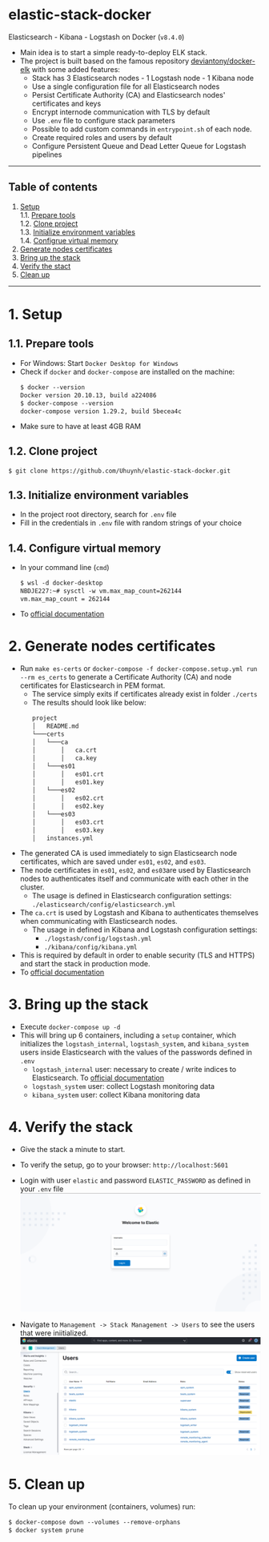 # elastic-stack-docker
Elasticsearch - Kibana - Logstash on Docker (`v8.4.0`)


- Main idea is to start a simple ready-to-deploy ELK stack.
- The project is built based on the famous repository 
[deviantony/docker-elk](https://github.com/deviantony/docker-elk) with some added features:
  - Stack has 3 Elasticsearch nodes - 1 Logstash node - 1 Kibana node
  - Use a single configuration file for all Elasticsearch nodes
  - Persist Certificate Authority (CA) and Elasticsearch nodes' certificates and keys
  - Encrypt internode communication with TLS by default
  - Use `.env` file to configure stack parameters
  - Possible to add custom commands in `entrypoint.sh` of each node.
  - Create required roles and users by default
  - Configure Persistent Queue and Dead Letter Queue for Logstash pipelines

---
## Table of contents
1. [Setup](#1-setup)  
   1.1. [Prepare tools](#11-prepare-tools)  
   1.2. [Clone project](#12-clone-project)  
   1.3. [Initialize environment variables](#13-initialize-environment-variables)  
   1.4. [Configrue virtual memory](#14-configure-virtual-memory)  
2. [Generate nodes certificates](#2-generate-nodes-certificates)
3. [Bring up the stack](#3-bring-up-the-stack)
4. [Verify the stact](#4-verify-the-stack)
5. [Clean up](#5-clean-up)
---

# 1. Setup

## 1.1. Prepare tools
- For Windows: Start `Docker Desktop for Windows`
- Check if `docker` and `docker-compose` are installed on the machine:
    ````shell
    $ docker --version
    Docker version 20.10.13, build a224086
    $ docker-compose --version
    docker-compose version 1.29.2, build 5becea4c
    ````
- Make sure to have at least 4GB RAM

## 1.2. Clone project
````shell
$ git clone https://github.com/Uhuynh/elastic-stack-docker.git
````

## 1.3. Initialize environment variables
- In the project root directory, search for `.env` file
- Fill in the credentials in `.env` file with random strings of your choice

## 1.4. Configure virtual memory
- In your command line (`cmd`)
    ````shell
    $ wsl -d docker-desktop
    NBDJE227:~# sysctl -w vm.max_map_count=262144
    vm.max_map_count = 262144
    ````
- To [official documentation](https://www.elastic.co/guide/en/elasticsearch/reference/current/vm-max-map-count.html)

# 2. Generate nodes certificates
- Run `make es-certs` or `docker-compose -f docker-compose.setup.yml run --rm es_certs` to 
generate a Certificate Authority (CA) and node certificates for Elasticsearch in PEM format.
  - The service simply exits if certificates already exist in folder `./certs`
  - The results should look like below:
    ```text
    project
    │   README.md   
    └───certs
    │   └───ca
    │       │   ca.crt
    │       │   ca.key
    │   └───es01
    │       │   es01.crt
    │       │   es01.key
    │   └───es02
    │       │   es02.crt
    │       │   es02.key
    │   └───es03
    │       │   es03.crt
    │       │   es03.key
    │   instances.yml   
    ```
- The generated CA is used immediately to sign Elasticsearch node certificates, which are 
saved under `es01`, `es02`, and `es03`.
- The node certificates in `es01`, `es02`, and `es03`are used by Elasticsearch nodes to 
authenticates itself and communicate with each other in the cluster.
  - The usage is defined in Elasticsearch configuration settings: `./elasticsearch/config/elasticsearch.yml`
- The `ca.crt` is used by Logstash and Kibana to authenticates themselves when
communicating with Elasticsearch nodes.
  - The usage in defined in Kibana and Logstash configuration settings:
    - `./logstash/config/logstash.yml`
    - `./kibana/config/kibana.yml`
- This is required by default in order to enable security (TLS and HTTPS) and start the
stack in production mode.
- To [official documentation](https://www.elastic.co/guide/en/elasticsearch/reference/8.1/security-basic-setup.html)

# 3. Bring up the stack
- Execute `docker-compose up -d`
- This will bring up 6 containers, including a `setup` container, which initializes the
`logstash_internal`, `logstash_system`, and `kibana_system` users inside Elasticsearch with the
values of the passwords defined in `.env`
  - `logstash_internal` user: necessary to create / write indices to Elasticsearch. 
To [official documentation](https://www.elastic.co/guide/en/logstash/7.17/ls-security.html#ls-http-auth-basic)
  - `logstash_system` user: collect Logstash monitoring data
  - `kibana_system` user: collect Kibana monitoring data

# 4. Verify the stack
- Give the stack a minute to start.
- To verify the setup, go to your browser: `http://localhost:5601`
- Login with user `elastic` and password `ELASTIC_PASSWORD` as defined in your `.env` file
![login-page][login-page]

- Navigate to `Management -> Stack Management -> Users` to see the users that were iniitialized.
![users-page][users-page]

# 5. Clean up
To clean up your environment (containers, volumes) run:
```shell
$ docker-compose down --volumes --remove-orphans
$ docker system prune
```

[login-page]: markdown/login_page.png
[users-page]: markdown/user-page.png

